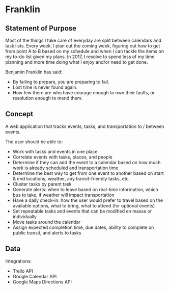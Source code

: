 # Franklin

## Statement of Purpose

Most of the things I take care of everyday are split between calendars and task lists.  Every week, I plan out the coming week, figuring out how to get from point A to B based on my schedule and when I can tackle the items on my to-do list given my plans.  In 2017, I resolve to spend less of my time planning and more time doing what I enjoy and/or need to get done.

Benjamin Franklin has said:
* By failing to prepare, you are preparing to fail. 
* Lost time is never found again. 
* How few there are who have courage enough to own their faults, or resolution enough to mend them.

## Concept

A web application that tracks events, tasks, and transportation to / between events.

The user should be able to:
* Work with tasks and events in one place
* Correlate events with tasks, places, and people
* Determine if they can add the event to a calendar based on how much work is already scheduled and transportation time
* Determine the best way to get from one event to another based on start & end locations, weather, any transit-friendly tasks, etc.
* Cluster tasks by parent task
* Generate alerts: when to leave based on real-time information, which bus to take, if weather will impact transportation
* Have a daily check-in: how the user would prefer to travel based on the available options, what to bring, what to attend (for optional events)
* Set repeatable tasks and events that can be modified en masse or individually
* Move tasks around the calendar
* Assign expected completion time, due dates, ability to complete on public transit, and alerts to tasks

## Data

Integrations:
* Trello API
* Google Calendar API
* Google Maps Directions API
